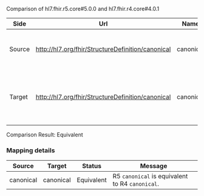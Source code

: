 Comparison of hl7.fhir.r5.core#5.0.0 and hl7.fhir.r4.core#4.0.1

| Side | Url | Name | Description |
| --- | --- | --- | --- |
| Source | http://hl7.org/fhir/StructureDefinition/canonical | canonical | canonical type: A URI that is a reference to a canonical URL on a FHIR resource |
| Target | http://hl7.org/fhir/StructureDefinition/canonical | canonical | Base StructureDefinition for canonical type: A URI that is a reference to a canonical URL on a FHIR resource |


Comparison Result: Equivalent


### Mapping details


| Source | Target | Status | Message |
| ------ | ------ | ------ | ------- |
| canonical | canonical | Equivalent | R5 `canonical` is equivalent to R4 `canonical`. |

